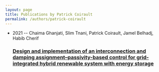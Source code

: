 ```yaml
---
layout: page
title: Publications by Patrick Coirault
permalink: /authors/patrick-coirault
---
```


<ul class="post-list">
<li><span class='post-meta'>2021 -- Chaima Ghanjati, Slim Tnani, Patrick Coirault, Jamel Belhadj, Habib Cherif</span><h3><a class='post-link' href="{{ site.baseurl }}/design-and-implementation-of-an-interconnection-and-damping-assignment-passivity-based-control-for-grid-integrated-hybrid-renewable-system-with-energy-storage">Design and implementation of an interconnection and damping assignment–passivity-based control for grid-integrated hybrid renewable system with energy storage</a></h3></li>

</ul>
